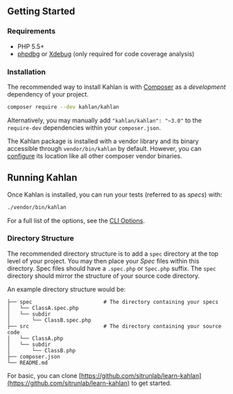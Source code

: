 ## Getting Started

<a name="requirements"></a>
### Requirements
- PHP 5.5+
- [phpdbg](http://php.net/manual/en/debugger-about.php) or [Xdebug](http://xdebug.org/) (only required for code coverage analysis)


<a name="installation"></a>
### Installation
The recommended way to install Kahlan is with [Composer](http://getcomposer.org/) as a *development* dependency of your project.

```bash
composer require --dev kahlan/kahlan
```

Alternatively, you may manually add `"kahlan/kahlan": "~3.0"` to the `require-dev` dependencies within your `composer.json`.

The Kahlan package is installed with a vendor library and its binary accessible through `vendor/bin/kahlan` by default. However, you can [configure](https://getcomposer.org/doc/articles/vendor-binaries.md#can-vendor-binaries-be-installed-somewhere-other-than-vendor-bin-) its location like all other composer vendor binaries.

<a name="running-kahlan"></a>
## Running Kahlan
Once Kahlan is installed, you can run your tests (referred to as *specs*) with:

```bash
./vendor/bin/kahlan
```

For a full list of the options, see the [CLI Options](cli-options.md).


<a name="directory-structure"></a>
### Directory Structure
The recommended directory structure is to add a `spec` directory at the top level of your project. You may then place your *Spec* files within this directory. Spec files should have a `.spec.php` or `Spec.php` suffix. The `spec` directory should mirror the structure of your source code directory.

An example directory structure would be:

```
├── spec                       # The directory containing your specs
│   └── ClassA.spec.php
│   └── subdir
│       └── ClassB.spec.php
├── src                        # The directory containing your source code
│   └── ClassA.php
│   └── subdir
│       └── ClassB.php
├── composer.json
└── README.md
```

For basic, you can clone [https://github.com/sitrunlab/learn-kahlan](https://github.com/sitrunlab/learn-kahlan) to get started.
